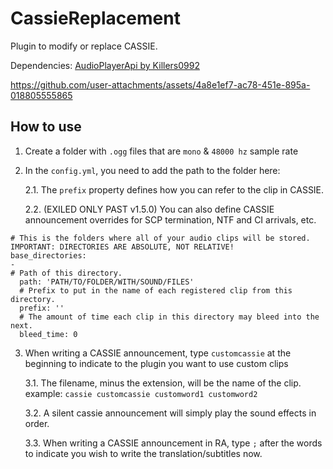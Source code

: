 # CassieReplacement
 Plugin to modify or replace CASSIE.

Dependencies:
[AudioPlayerApi by Killers0992](https://github.com/Killers0992/AudioPlayerApi/)


https://github.com/user-attachments/assets/4a8e1ef7-ac78-451e-895a-018805555865

## How to use
1. Create a folder with `.ogg` files that are `mono` & `48000 hz` sample rate

2. In the `config.yml`, you need to add the path to the folder here:

   2.1. The `prefix` property defines how you can refer to the clip in CASSIE.
	 
	 2.2. (EXILED ONLY PAST v1.5.0) You can also define CASSIE announcement overrides for SCP termination, NTF and CI arrivals, etc.
```
# This is the folders where all of your audio clips will be stored. IMPORTANT: DIRECTORIES ARE ABSOLUTE, NOT RELATIVE!
base_directories:
-
# Path of this directory.
  path: 'PATH/TO/FOLDER/WITH/SOUND/FILES'
  # Prefix to put in the name of each registered clip from this directory.
  prefix: ''
  # The amount of time each clip in this directory may bleed into the next.
  bleed_time: 0
```
 
3. When writing a CASSIE announcement, type `customcassie` at the beginning to indicate to the plugin you want to use custom clips

   3.1. The filename, minus the extension, will be the name of the clip.
example: `cassie customcassie customword1 customword2`

   3.2. A silent cassie announcement will simply play the sound effects in order.
	 
	 3.3. When writing a CASSIE announcement in RA, type `;` after the words to indicate you wish to write the translation/subtitles now.
